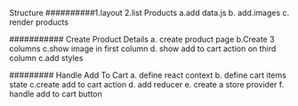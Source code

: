 Structure
##########1.layout
2.list Products
a.add data.js
b. add.images
c. render products

########### Create Product Details
a. create product page
b.Create 3 columns
c.show image in first column
d. show add to cart action on third column
c.add styles

######### Handle Add To Cart
a. define react context
b. define cart items state
c.create add to cart action
d. add reducer
e. create a store provider
f. handle add to cart button
